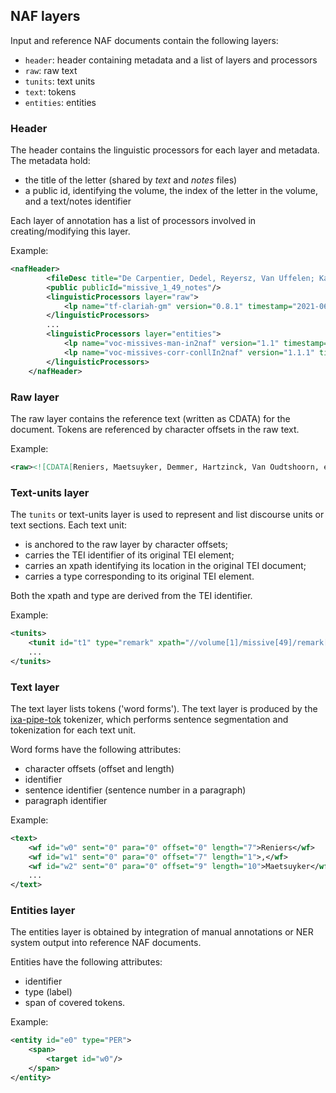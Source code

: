 

## NAF layers
Input and reference NAF documents contain the following layers:

* `header`: header containing metadata and a list of layers and processors
* `raw`: raw text
* `tunits`: text units
* `text`: tokens 
* `entities`: entities 

### Header
The header contains the linguistic processors for each layer and metadata. The metadata hold:

  * the title of the letter (shared by *text* and *notes* files) 
  * a public id, identifying the volume, the index of the letter in the volume, and a text/notes identifier 
  
Each layer of annotation has a list of processors involved in creating/modifying this layer.

Example:
```xml
<nafHeader>
        <fileDesc title="De Carpentier, Dedel, Reyersz, Van Uffelen; Kasteel Jakatra, 9 juli 1621" creationtime="2021-06-23T19:22:48CEST" filename="missive_1_49_notes.naf"/>
        <public publicId="missive_1_49_notes"/>
        <linguisticProcessors layer="raw">
            <lp name="tf-clariah-gm" version="0.8.1" timestamp="2021-06-23T19:22:48CEST"/>
        </linguisticProcessors>
        ...
        <linguisticProcessors layer="entities">
            <lp name="voc-missives-man-in2naf" version="1.1" timestamp="2021-06-23T19:23:29+0200"/>
            <lp name="voc-missives-corr-conllIn2naf" version="1.1.1" timestamp="2021-07-09T17:31:41+0200"/>
        </linguisticProcessors>
    </nafHeader>
```

### Raw layer
The raw layer contains the reference text (written as CDATA) for the document. Tokens are referenced by character offsets in the raw text.

Example:
```xml
<raw><![CDATA[Reniers, Maetsuyker, Demmer, Hartzinck, Van Oudtshoorn, enz.]]></raw>
```

### Text-units layer
The `tunits` or text-units layer is used to represent and list discourse units or text sections.
Each text unit:

* is anchored to the raw layer by character offsets;
* carries the TEI identifier of its original TEI element;
* carries an xpath identifying its location in the original TEI document;
* carries a type corresponding to its original TEI element.

Both the xpath and type are derived from the TEI identifier.

Example:
```xml
<tunits>
    <tunit id="t1" type="remark" xpath="//volume[1]/missive[49]/remark[1]" offset="0" length="33"/>
    ...        
</tunits>
```

### Text layer
The text layer lists tokens ('word forms'). 
The text layer is produced by the [ixa-pipe-tok](https://github.com/ixa-ehu/ixa-pipe-tok) tokenizer, which performs 
sentence segmentation and tokenization for each text unit. 

Word forms have the following attributes:

* character offsets (offset and length)
* identifier
* sentence identifier (sentence number in a paragraph)
* paragraph identifier 

Example:
```xml
<text>
    <wf id="w0" sent="0" para="0" offset="0" length="7">Reniers</wf>
    <wf id="w1" sent="0" para="0" offset="7" length="1">,</wf>
    <wf id="w2" sent="0" para="0" offset="9" length="10">Maetsuyker</wf>
    ...
</text>
```

### Entities layer
The entities layer is obtained by integration of manual annotations or NER system output into reference NAF documents.

Entities have the following attributes:

* identifier
* type (label)
* span of covered tokens.

Example:
```xml
<entity id="e0" type="PER">
    <span>
        <target id="w0"/>
    </span>
</entity>
```

